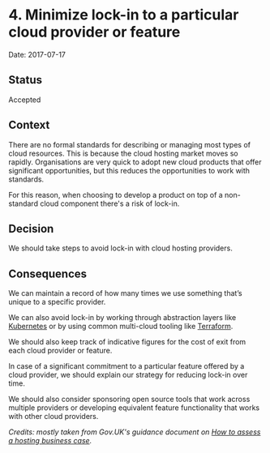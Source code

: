 # 4. Minimize lock-in to a particular cloud provider or feature

Date: 2017-07-17

## Status

Accepted

## Context

There are no formal standards for describing or managing most types of cloud resources. This is because the cloud hosting market moves so rapidly. Organisations are very quick to adopt new cloud products that offer significant opportunities, but this reduces the opportunities to work with standards.

For this reason, when choosing to develop a product on top of a non-standard cloud component there's a risk of lock-in.   

## Decision

We should take steps to avoid lock-in with cloud hosting providers.

## Consequences

We can maintain a record of how many times we use something that’s unique to a specific provider.

We can also avoid lock-in by working through abstraction layers like [Kubernetes](https://kubernetes.io/) or by using common multi-cloud tooling like [Terraform](https://www.terraform.io/).

We should also keep track of indicative figures for the cost of exit from each cloud provider or feature.

In case of a significant commitment to a particular feature offered by a cloud provider, we should explain our strategy for reducing lock-in over time.

We should also consider sponsoring open source tools that work across multiple providers or developing equivalent feature functionality that works with other cloud providers.

_Credits: mostly taken from Gov.UK's guidance document on [How to assess a hosting business case](https://www.gov.uk/guidance/how-to-assess-a-hosting-business-case)._
